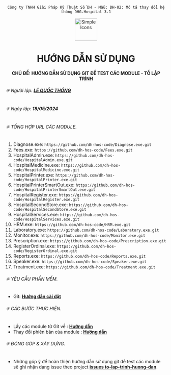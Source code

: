 <div align="center">

`Công ty TNHH Giải Pháp Kỹ Thuật Số DH - Mẫu: DH-02: Mô tả thay đổi hệ thống DHG.Hospital 3.1`

</div>

<div align="center">
  <img src="https://raw.githubusercontent.com/dh-hos/dhg.hospitalprinter/main/Deploy_Tools/Logo.ico" alt="Simple Icons" width=70>
  <h1>HƯỚNG DẪN SỬ DỤNG</h1>  
</div>
<div align="center">

#### CHỦ ĐỀ: HƯỚNG DẪN SỬ DỤNG GIT ĐỂ TEST CÁC MODULE - TỔ LẬP TRÌNH

</div>

###### :eight_spoked_asterisk: Người lập: [**LÊ QUỐC THỐNG**](https://github.com/lequocthong29)

###### :eight_spoked_asterisk: Ngày lập: **18/05/2024**

###### :eight_spoked_asterisk: TỔNG HỢP URL CÁC MODULE.
1. Diagnose.exe: `https://github.com/dh-hos-code/Diagnose.exe.git`
2. Fees.exe: `https://github.com/dh-hos-code/Fees.exe.git`
3. HospitalAdmin.exe: `https://github.com/dh-hos-code/HospitalAdmin.exe.git`
4. HospitalMedicine.exe: `https://github.com/dh-hos-code/HospitalMedicine.exe.git`
5. HospitalPrinter.exe: `https://github.com/dh-hos-code/HospitalPrinter.exe.git`
6. HospitalPrinterSmartOut.exe: `https://github.com/dh-hos-code/HospitalPrinterSmartOut.exe.git`
7. HospitalRegister.exe: `https://github.com/dh-hos-code/HospitalRegister.exe.git`
8. HospitalSecondStore.exe: `https://github.com/dh-hos-code/HospitalSecondStore.exe.git`
9. HospitalServices.exe: `https://github.com/dh-hos-code/HospitalServices.exe.git`
10. HRM.exe: `https://github.com/dh-hos-code/HRM.exe.git`
11. Laboratory.exe: `https://github.com/dh-hos-code/Laboratory.exe.git`
12. Monitor.exe: `https://github.com/dh-hos-code/Monitor.exe.git`
13. Prescription.exe: `https://github.com/dh-hos-code/Prescription.exe.git`
14. RegisterOrdinal.exe: `https://github.com/dh-hos-code/RegisterOrdinal.exe.git`
15. Reports.exe: `https://github.com/dh-hos-code/Reports.exe.git`
16. Speaker.exe: `https://github.com/dh-hos-code/Speaker.exe.git`
17. Treatment.exe: `https://github.com/dh-hos-code/Treatment.exe.git`

###### :eight_spoked_asterisk: YÊU CẦU PHẦN MỀM.
- Git: [**Hướng dẫn cài đặt**](https://github.com/dh-hos-code/to-lap-trinh-huong-dan/blob/main/docs/Huong-dan-cai-dat-Git.md)

###### :eight_spoked_asterisk: CÁC BƯỚC THỰC HIỆN.
- Lấy các module từ Git về : [**Hướng dẫn**](https://github.com/dh-hos-code/to-lap-trinh-huong-dan/blob/main/docs/Clone-project.md)
- Thay đổi phiên bản của module : [**Hướng dẫn**](https://github.com/dh-hos-code/to-lap-trinh-huong-dan/blob/main/docs/Reset-commit.md)

###### :eight_spoked_asterisk: ĐÓNG GÓP & XÂY DỰNG.
- Những góp ý để hoàn thiện hướng dẫn sử dụng git để test các module sẽ ghi nhận dạng issue theo project [**issues to-lap-trinh-huong-dan**](https://github.com/dh-hos-code/to-lap-trinh-huong-dan/issues).



